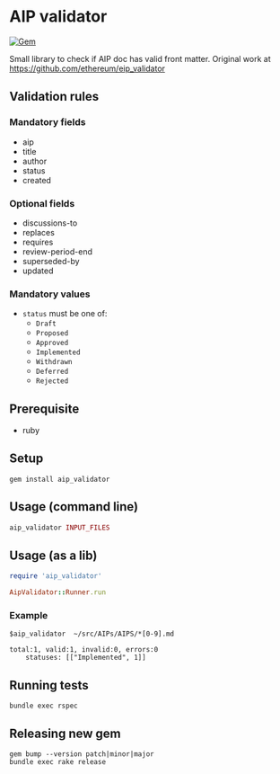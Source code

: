 # AIP validator

[![Gem](https://img.shields.io/gem/v/aip_validator.svg?style=flat)](http://rubygems.org/gems/aip_validator "View this project in Rubygems")

Small library to check if AIP doc has valid front matter. Original work at https://github.com/ethereum/eip_validator

## Validation rules

### Mandatory fields

- aip
- title
- author
- status
- created

### Optional fields

- discussions-to
- replaces
- requires
- review-period-end
- superseded-by
- updated

### Mandatory values

- `status` must be one of:
  - `Draft`
  - `Proposed`
  - `Approved`
  - `Implemented`
  - `Withdrawn`
  - `Deferred`
  - `Rejected`

## Prerequisite

- ruby

## Setup

```
gem install aip_validator
```

## Usage (command line)

```ruby
aip_validator INPUT_FILES
```

## Usage (as a lib)

```ruby
require 'aip_validator'

AipValidator::Runner.run
```

### Example

```
$aip_validator  ~/src/AIPs/AIPS/*[0-9].md

total:1, valid:1, invalid:0, errors:0
	statuses: [["Implemented", 1]]

```

## Running tests

```
bundle exec rspec
```

## Releasing new gem

```
gem bump --version patch|minor|major
bundle exec rake release
```
